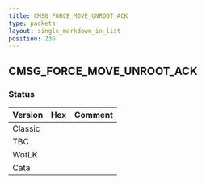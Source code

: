 ```yaml
---
title: CMSG_FORCE_MOVE_UNROOT_ACK
type: packets
layout: single_markdown_in_list
position: 236
---
```


## CMSG_FORCE_MOVE_UNROOT_ACK

### Status

Version | Hex | Comment
---------- | ---------- | ---------- 
Classic |  |  
TBC |  |  
WotLK |  |  
Cata |  |  
